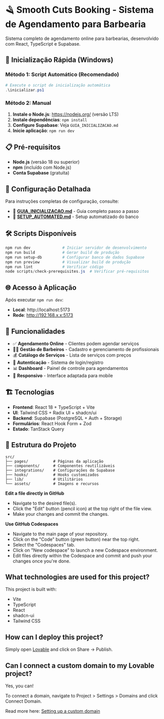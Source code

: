 # 🪒 Smooth Cuts Booking - Sistema de Agendamento para Barbearia

Sistema completo de agendamento online para barbearias, desenvolvido com React, TypeScript e Supabase.

## 🚀 Inicialização Rápida (Windows)

### Método 1: Script Automático (Recomendado)
```powershell
# Execute o script de inicialização automática
.\inicializar.ps1
```

### Método 2: Manual
1. **Instale o Node.js**: https://nodejs.org/ (versão LTS)
2. **Instale dependências**: `npm install`
3. **Configure Supabase**: Veja `GUIA_INICIALIZACAO.md`
4. **Inicie aplicação**: `npm run dev`

## 📋 Pré-requisitos

- **Node.js** (versão 18 ou superior)
- **npm** (incluído com Node.js)
- **Conta Supabase** (gratuita)

## 🔧 Configuração Detalhada

Para instruções completas de configuração, consulte:
- 📖 **[GUIA_INICIALIZACAO.md](./GUIA_INICIALIZACAO.md)** - Guia completo passo a passo
- 🤖 **[SETUP_AUTOMATED.md](./SETUP_AUTOMATED.md)** - Setup automatizado do banco

## 🛠️ Scripts Disponíveis

```powershell
npm run dev              # Iniciar servidor de desenvolvimento
npm run build            # Gerar build de produção
npm run setup-db         # Configurar banco de dados Supabase
npm run preview          # Visualizar build de produção
npm run lint             # Verificar código
node scripts/check-prerequisites.js  # Verificar pré-requisitos
```

## 🌐 Acesso à Aplicação

Após executar `npm run dev`:
- **Local**: http://localhost:5173
- **Rede**: http://192.168.x.x:5173

## 🎯 Funcionalidades

- ✅ **Agendamento Online** - Clientes podem agendar serviços
- 👨‍💼 **Gestão de Barbeiros** - Cadastro e gerenciamento de profissionais
- 💰 **Catálogo de Serviços** - Lista de serviços com preços
- 🔐 **Autenticação** - Sistema de login/registro
- 📊 **Dashboard** - Painel de controle para agendamentos
- 📱 **Responsivo** - Interface adaptada para mobile

## 🏗️ Tecnologias

- **Frontend**: React 18 + TypeScript + Vite
- **UI**: Tailwind CSS + Radix UI + shadcn/ui
- **Backend**: Supabase (PostgreSQL + Auth + Storage)
- **Formulários**: React Hook Form + Zod
- **Estado**: TanStack Query

## 📁 Estrutura do Projeto

```
src/
├── pages/           # Páginas da aplicação
├── components/      # Componentes reutilizáveis
├── integrations/    # Configurações do Supabase
├── hooks/           # Hooks customizados
├── lib/             # Utilitários
└── assets/          # Imagens e recursos
```

**Edit a file directly in GitHub**

- Navigate to the desired file(s).
- Click the "Edit" button (pencil icon) at the top right of the file view.
- Make your changes and commit the changes.

**Use GitHub Codespaces**

- Navigate to the main page of your repository.
- Click on the "Code" button (green button) near the top right.
- Select the "Codespaces" tab.
- Click on "New codespace" to launch a new Codespace environment.
- Edit files directly within the Codespace and commit and push your changes once you're done.

## What technologies are used for this project?

This project is built with:

- Vite
- TypeScript
- React
- shadcn-ui
- Tailwind CSS

## How can I deploy this project?

Simply open [Lovable](https://lovable.dev/projects/3dceb11f-473b-4ba4-985f-064fb293409d) and click on Share -> Publish.

## Can I connect a custom domain to my Lovable project?

Yes, you can!

To connect a domain, navigate to Project > Settings > Domains and click Connect Domain.

Read more here: [Setting up a custom domain](https://docs.lovable.dev/tips-tricks/custom-domain#step-by-step-guide)
